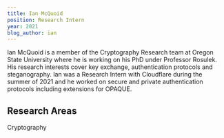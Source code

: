```yaml
---
title: Ian McQuoid
position: Research Intern
year: 2021
blog_author: ian
---
```

Ian McQuoid is a member of the Cryptography Research team at Oregon State University where he is working on his PhD under Professor Rosulek.
His research interests cover key exchange, authentication protocols and steganography. Ian was a Research Intern with Cloudflare during the summer of 2021 and he worked on secure and private authentication protocols including extensions for OPAQUE.

## Research Areas 
Cryptography



